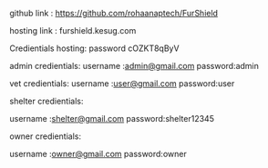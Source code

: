 github link : https://github.com/rohaanaptech/FurShield

hosting link :  furshield.kesug.com

Credientials hosting:
password
cOZKT8qByV


admin credientials:
username :admin@gmail.com
password:admin


vet credientials:
username :user@gmail.com
password:user


shelter credientials:

username :shelter@gmail.com
password:shelter12345

owner credientials:

username :owner@gmail.com
password:owner


